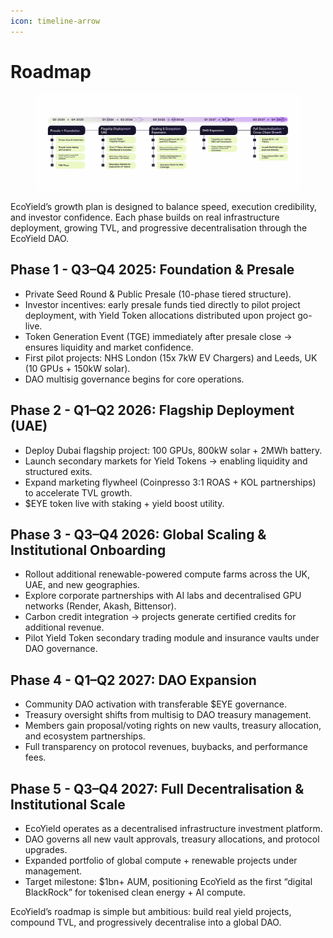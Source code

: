 ```yaml
---
icon: timeline-arrow
---
```


# Roadmap

<figure><img src="../.gitbook/assets/Roadmap v2.png" alt=""><figcaption></figcaption></figure>

EcoYield’s growth plan is designed to balance speed, execution credibility, and investor confidence. Each phase builds on real infrastructure deployment, growing TVL, and progressive decentralisation through the EcoYield DAO.

## Phase 1 - Q3–Q4 2025: Foundation & Presale

* Private Seed Round & Public Presale (10-phase tiered structure).
* Investor incentives: early presale funds tied directly to pilot project deployment, with Yield Token allocations distributed upon project go-live.
* Token Generation Event (TGE) immediately after presale close → ensures liquidity and market confidence.
* First pilot projects: NHS London (15x 7kW EV Chargers) and Leeds, UK (10 GPUs + 150kW solar).
* DAO multisig governance begins for core operations.

## Phase 2 - Q1–Q2 2026: Flagship Deployment (UAE)

* Deploy Dubai flagship project: 100 GPUs, 800kW solar + 2MWh battery.
* Launch secondary markets for Yield Tokens → enabling liquidity and structured exits.
* Expand marketing flywheel (Coinpresso 3:1 ROAS + KOL partnerships) to accelerate TVL growth.
* $EYE token live with staking + yield boost utility.

## Phase 3 - Q3–Q4 2026: Global Scaling & Institutional Onboarding

* Rollout additional renewable-powered compute farms across the UK, UAE, and new geographies.
* Explore corporate partnerships with AI labs and decentralised GPU networks (Render, Akash, Bittensor).
* Carbon credit integration → projects generate certified credits for additional revenue.
* Pilot Yield Token secondary trading module and insurance vaults under DAO governance.

## Phase 4 - Q1–Q2 2027: DAO Expansion

* Community DAO activation with transferable $EYE governance.
* Treasury oversight shifts from multisig to DAO treasury management.
* Members gain proposal/voting rights on new vaults, treasury allocation, and ecosystem partnerships.
* Full transparency on protocol revenues, buybacks, and performance fees.

## Phase 5 - Q3–Q4 2027: Full Decentralisation & Institutional Scale

* EcoYield operates as a decentralised infrastructure investment platform.
* DAO governs all new vault approvals, treasury allocations, and protocol upgrades.
* Expanded portfolio of global compute + renewable projects under management.
* Target milestone: $1bn+ AUM, positioning EcoYield as the first “digital BlackRock” for tokenised clean energy + AI compute.

EcoYield’s roadmap is simple but ambitious: build real yield projects, compound TVL, and progressively decentralise into a global DAO.
